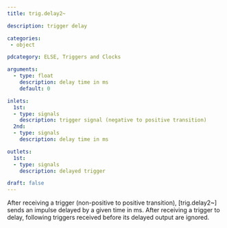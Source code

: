 ```yaml
---
title: trig.delay2~

description: trigger delay

categories:
 - object

pdcategory: ELSE, Triggers and Clocks

arguments:
  - type: float
    description: delay time in ms
    default: 0

inlets:
  1st:
  - type: signals
    description: trigger signal (negative to positive transition)
  2nd:
  - type: signals
    description: delay time in ms

outlets:
  1st:
  - type: signals
    description: delayed trigger

draft: false
---
```


After receiving a trigger (non-positive to positive transition), [trig.delay2~] sends an impulse delayed by a given time in ms. After receiving a trigger to delay, following triggers received before its delayed output are ignored.
